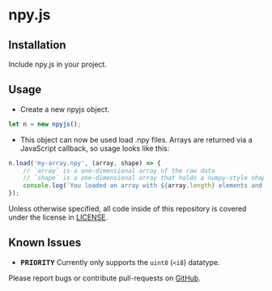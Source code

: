 # npy.js

## Installation
Include npy.js in your project.

## Usage

- Create a new npyjs object.
```javascript
let n = new npyjs();
```
- This object can now be used load .npy files. Arrays are returned via a JavaScript callback, so usage looks like this:
```javascript
n.load('my-array.npy', (array, shape) => {
    // `array` is a one-dimensional array of the raw data
    // `shape` is a one-dimensional array that holds a numpy-style shape.
    console.log(`You loaded an array with ${array.length} elements and ${shape.length} dimensions.`);
});
```

Unless otherwise specified, all code inside of this repository is covered under the license in [LICENSE](LICENSE).

## Known Issues
- **<kbd>PRIORITY</kbd>** Currently only supports the `uint8` (`<i8`) datatype.

Please report bugs or contribute pull-requests on [GitHub](https://github.com/jhuapl-boss/npyjs). 
